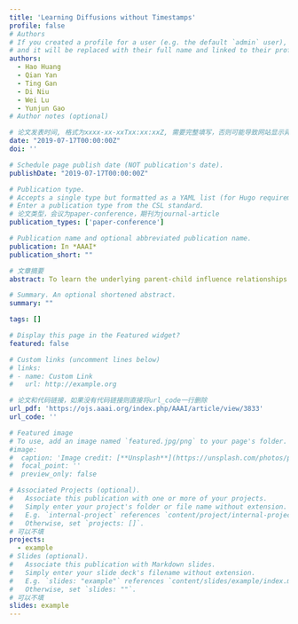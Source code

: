 ```yaml
---
title: 'Learning Diffusions without Timestamps'
profile: false
# Authors
# If you created a profile for a user (e.g. the default `admin` user), write the username (folder name) here
# and it will be replaced with their full name and linked to their profile.
authors:
  - Hao Huang
  - Qian Yan
  - Ting Gan
  - Di Niu
  - Wei Lu
  - Yunjun Gao
# Author notes (optional)

# 论文发表时间, 格式为xxxx-xx-xxTxx:xx:xxZ, 需要完整填写，否则可能导致网站显示异常
date: "2019-07-17T00:00:00Z"
doi: ''

# Schedule page publish date (NOT publication's date).
publishDate: "2019-07-17T00:00:00Z"

# Publication type.
# Accepts a single type but formatted as a YAML list (for Hugo requirements).
# Enter a publication type from the CSL standard.
# 论文类型，会议为paper-conference，期刊为journal-article
publication_types: ['paper-conference']

# Publication name and optional abbreviated publication name.
publication: In *AAAI*
publication_short: ""

# 文章摘要
abstract: To learn the underlying parent-child influence relationships between nodes in a diffusion network, most existing approaches require timestamps that pinpoint the exact time when node infections occur in historical diffusion processes. In many real-world diffusion processes like the spread of epidemics, monitoring such infection temporal information is often expensive and difficult. In this work, we study how to carry out diffusion network inference without infection timestamps, using only the final infection statuses of nodes in each historical diffusion process, which are more readily accessible in practice. Our main result is a probabilistic model that can find for each node an appropriate number of most probable parent nodes, who are most likely to have generated the historical infection results of the node. Extensive experiments on both synthetic and real-world networks are conducted, and the results verify the effectiveness and efficiency of our approach.

# Summary. An optional shortened abstract.
summary: ""

tags: []

# Display this page in the Featured widget?
featured: false

# Custom links (uncomment lines below)
# links:
# - name: Custom Link
#   url: http://example.org

# 论文和代码链接，如果没有代码链接则直接将url_code一行删除
url_pdf: 'https://ojs.aaai.org/index.php/AAAI/article/view/3833'
url_code: ''

# Featured image
# To use, add an image named `featured.jpg/png` to your page's folder.
#image:
#  caption: 'Image credit: [**Unsplash**](https://unsplash.com/photos/pLCdAaMFLTE)'
#  focal_point: ''
#  preview_only: false

# Associated Projects (optional).
#   Associate this publication with one or more of your projects.
#   Simply enter your project's folder or file name without extension.
#   E.g. `internal-project` references `content/project/internal-project/index.md`.
#   Otherwise, set `projects: []`.
# 可以不填
projects:
  - example
# Slides (optional).
#   Associate this publication with Markdown slides.
#   Simply enter your slide deck's filename without extension.
#   E.g. `slides: "example"` references `content/slides/example/index.md`.
#   Otherwise, set `slides: ""`.
# 可以不填
slides: example
---
```

